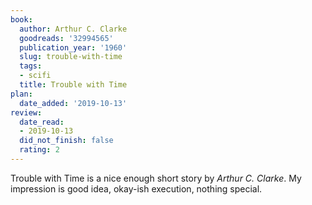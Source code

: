 ```yaml
---
book:
  author: Arthur C. Clarke
  goodreads: '32994565'
  publication_year: '1960'
  slug: trouble-with-time
  tags:
  - scifi
  title: Trouble with Time
plan:
  date_added: '2019-10-13'
review:
  date_read:
  - 2019-10-13
  did_not_finish: false
  rating: 2
---
```


Trouble with Time is a nice enough short story by *Arthur C. Clarke*. My impression is good idea, okay-ish execution, nothing special.
